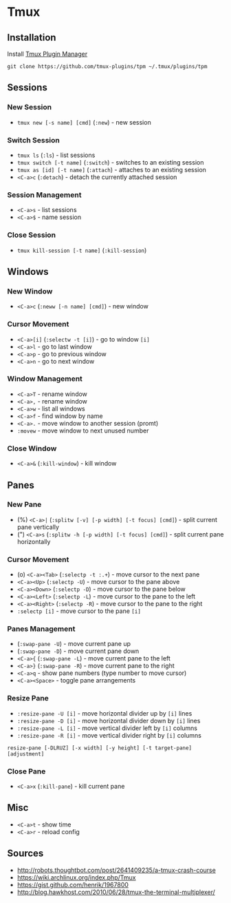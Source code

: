 # Tmux

## Installation

Install [Tmux Plugin Manager](https://github.com/tmux-plugins/tpm)
```
git clone https://github.com/tmux-plugins/tpm ~/.tmux/plugins/tpm
```

## Sessions

### New Session

* `tmux new [-s name] [cmd]` (`:new`) - new session

### Switch Session

* `tmux ls` (`:ls`) - list sessions
* `tmux switch [-t name]` (`:switch`) - switches to an existing session
* `tmux as [id] [-t name]` (`:attach`) - attaches to an existing session
* `<C-a>c` (`:detach`) - detach the currently attached session

### Session Management

* `<C-a>s` - list sessions
* `<C-a>$` - name session

### Close Session

* `tmux kill-session [-t name]` (`:kill-session`)

## Windows

### New Window

* `<C-a>c` (`:neww [-n name] [cmd]`) - new window

### Cursor Movement

* `<C-a>[i]` (`:selectw -t [i]`) - go to window `[i]`
* `<C-a>l` - go to last window
* `<C-a>p` - go to previous window
* `<C-a>n` - go to next window

### Window Management

* `<C-a>T` - rename window
* `<C-a>,` - rename window
* `<C-a>w` - list all windows
* `<C-a>f` - find window by name
* `<C-a>.` - move window to another session (promt)
* `:movew` - move window to next unused number

### Close Window

* `<C-a>&` (`:kill-window`) - kill window

## Panes

### New Pane

* (%) `<C-a>|` (`:splitw [-v] [-p width] [-t focus] [cmd]`) - split current pane vertically
* (") `<C-a>s` (`:splitw -h [-p width] [-t focus] [cmd]`) - split current pane horizontally

### Cursor Movement

* (o) `<C-a><Tab>` (`:selectp -t :.+`) - move cursor to the next pane
* `<C-a><Up>` (`:selectp -U`) - move cursor to the pane above
* `<C-a><Down>` (`:selectp -D`) - move cursor to the pane below
* `<C-a><Left>` (`:selectp -L`) - move cursor to the pane to the left
* `<C-a><Right>` (`:selectp -R`) - move cursor to the pane to the right
* `:selectp [i]` - move cursor to the pane `[i]`

### Panes Management

* (`:swap-pane -U`) - move current pane up
* (`:swap-pane -D`) - move current pane down
* `<C-a>{` (`:swap-pane -L`) - move current pane to the left
* `<C-a>}` (`:swap-pane -R`) - move current pane to the right
* `<C-a>q` - show pane numbers (type number to move cursor)
* `<C-a><Space>` - toggle pane arrangements

### Resize Pane

* `:resize-pane -U [i]` - move horizontal divider up by `[i]` lines
* `:resize-pane -D [i]` - move horizontal divider down by `[i]` lines
* `:resize-pane -L [i]` - move vertical divider left by `[i]` columns
* `:resize-pane -R [i]` - move vertical divider right by `[i]` columns

`resize-pane [-DLRUZ] [-x width] [-y height] [-t target-pane] [adjustment]`

### Close Pane

* `<C-a>x` (`:kill-pane`) - kill current pane

## Misc

* `<C-a>t` - show time
* `<C-a>r` - reload config

## Sources

* http://robots.thoughtbot.com/post/2641409235/a-tmux-crash-course
* https://wiki.archlinux.org/index.php/Tmux
* https://gist.github.com/henrik/1967800
* http://blog.hawkhost.com/2010/06/28/tmux-the-terminal-multiplexer/
